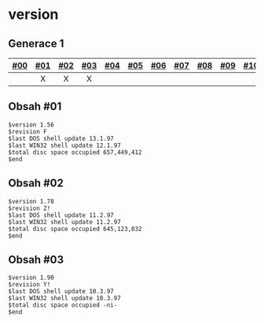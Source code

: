 # version

## Generace 1

| [\#00](/vydani/klan-00.md) | [\#01](/vydani/klan-01.md) | [\#02](/vydani/klan-02.md) | [\#03](/vydani/klan-03.md) | [\#04](/vydani/klan-04.md) | [\#05](/vydani/klan-05.md) | [\#06](/vydani/klan-06.md) | [\#07](/vydani/klan-07.md) | [\#08](/vydani/klan-08.md) | [\#09](/vydani/klan-09.md) | [\#10](/vydani/klan-10.md) |
| :---: | :---: | :---: | :---: | :---: | :---: | :---: | :---: | :---: | :---: | :---: |
|  | X | X | X |  |  |  |  |  |  |  |

## Obsah \#01

```
$version 1.56
$revision F
$last DOS shell update 13.1.97
$last WIN32 shell update 12.1.97
$total disc space occupied 657,449,412
$end
```

## Obsah \#02

```
$version 1.78
$revision Z!
$last DOS shell update 11.2.97
$last WIN32 shell update 11.2.97
$total disc space occupied 645,123,032
$end
```

## Obsah \#03

```
$version 1.90
$revision Y!
$last DOS shell update 10.3.97
$last WIN32 shell update 10.3.97
$total disc space occupied -ni-
$end
```



